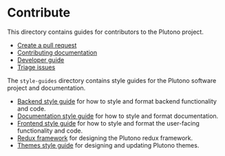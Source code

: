 # Contribute

This directory contains guides for contributors to the Plutono project.

- [Create a pull request](create-pull-request.md)
- [Contributing documentation](documentation.md)
- [Developer guide](developer-guide.md)
- [Triage issues](triage-issues.md)

The `style-guides` directory contains style guides for the Plutono software project and documentation.

- [Backend style guide](style-guides/backend.md) for how to style and format backend functionality and code.
- [Documentation style guide](style-guides/documentation-style-guide.md) for how to style and format documentation.
- [Frontend style guide](style-guides/frontend.md) for how to style and format the user-facing functionality and code.
- [Redux framework](style-guides/redux.md) for designing the Plutono redux framework.
- [Themes style guide](style-guides/themes.md) for designing and updating Plutono themes.
